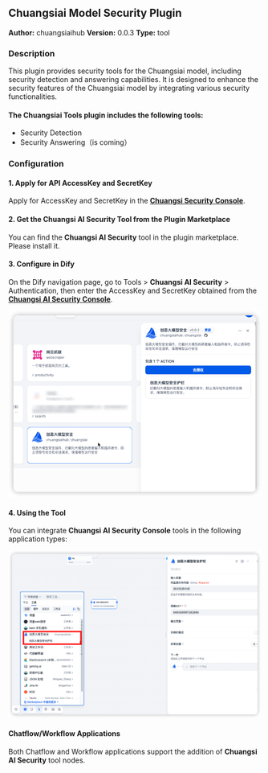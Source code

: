 ## Chuangsiai Model Security Plugin

**Author:** chuangsiaihub
**Version:** 0.0.3
**Type:** tool

### Description

This plugin provides security tools for the Chuangsiai model, including security detection and answering capabilities. It is designed to enhance the security features of the Chuangsiai model by integrating various security functionalities.

#### The Chuangsiai Tools plugin includes the following tools:

- Security Detection
- Security Answering（is coming）

### Configuration

#### 1. Apply for API AccessKey and SecretKey

Apply for AccessKey and SecretKey in the [**Chuangsi Security Console**](https://console.chuangsiai.com/#/profile/accessKey).

#### 2. Get the **Chuangsi AI Security** Tool from the Plugin Marketplace

You can find the **Chuangsi AI Security** tool in the plugin marketplace. Please install it.

#### 3. Configure in Dify

On the Dify navigation page, go to Tools > **Chuangsi AI Security** > Authentication, then enter the AccessKey and SecretKey obtained from the [**Chuangsi AI Security Console**](https://console.chuangsiai.com/#/profile/accessKey).

![Dify Configuration](./_assets/01.png "Configure")

#### 4. Using the Tool

You can integrate **Chuangsi AI Security Console** tools in the following application types:

![Dify Configuration](./_assets/02.png "Configure")

#### Chatflow/Workflow Applications

Both Chatflow and Workflow applications support the addition of **Chuangsi AI Security** tool nodes.
